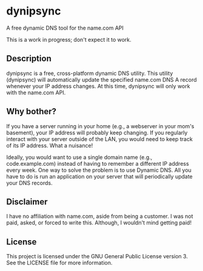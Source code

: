 # dynipsync
A free dynamic DNS tool for the name.com API

This is a work in progress; don't expect it to work.

## Description 

dynipsync is a free, cross-platform dynamic DNS utility. This utility (dynipsync) will automatically update the specified name.com DNS A record whenever your IP address changes. At this time, dynipsync will only work with the name.com API.

## Why bother?

If you have a server running in your home (e.g., a webserver in your mom's basement), your IP address will probably keep changing. If you regularly interact with your server outside of the LAN, you would need to keep track of its IP address. What a nuisance!

Ideally, you would want to use a single domain name (e.g., code.example.com) instead of having to remember a different IP address every week. One way to solve the problem is to use Dynamic DNS. All you have to do is run an application on your server that will periodically update your DNS records.

## Disclaimer

I have no affiliation with name.com, aside from being a customer. I was not paid, asked, or forced to write this. Although, I wouldn't mind getting paid!

## License

This project is licensed under the GNU General Public License version 3. See the LICENSE file for more information.
